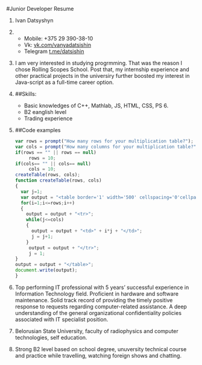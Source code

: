 #Junior Developer Resume

1. Ivan Datsyshyn
2. - Mobile: +375 29 390-38-10
   - Vk: [vk.com/vanyadatsishin](https://vk.com/vanyadatsishin)
   - Telegram [t.me/datsishin](https://t.me/datsishin)
3. I am very interested in studying progrmming. That was the reason I chose Rolling Scopes School. Post that, my internship experience and other practical projects in the universiry further boosted my interest in Java-script as a full-time career option.
4. ##Skills:
    - Basic knowledges of C++, Mathlab, JS, HTML, CSS, PS 6.
    - B2 eanglish level
    - Trading experience
5. ##Code examples
    ```javascript
    var rows = prompt("How many rows for your multiplication table?");
    var cols = prompt("How many columns for your multiplication table?");
    if(rows == "" || rows == null)
   		 rows = 10;
    if(cols== "" || cols== null)
   		 cols = 10;
    createTable(rows, cols);
    function createTable(rows, cols)
    {
      var j=1;
      var output = "<table border='1' width='500' cellspacing='0'cellpadding='5'>";
      for(i=1;i<=rows;i++)
      {
    	output = output + "<tr>";
        while(j<=cols)
        {
  		  output = output + "<td>" + i*j + "</td>";
   		  j = j+1;
   		}
   		 output = output + "</tr>";
   		 j = 1;
    }
    output = output + "</table>";
    document.write(output);
    }
    ``` 

6. Top performing IT professional with 5 years’ successful experience in Information Technology field. Proficient in hardware and software maintenance. Solid track record of providing the timely positive response to requests regarding computer-related assistance. A deep understanding of the general organizational confidentiality policies associated with IT specialist position.
7. Belorusian State University, faculty of radiophysics and computer technologies, self education.
8. Strong B2 level based on school degree, unuversity technical course and practice while travelling, watching foreign shows and chatting.